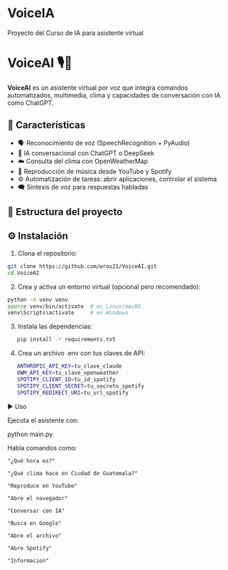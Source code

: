 # VoiceIA
Proyecto del Curso de IA para asistente virtual 

# VoiceAI 🎙️🤖

**VoiceAI** es un asistente virtual por voz que integra comandos automatizados, multimedia, clima y capacidades de conversación con IA como ChatGPT.

## 🚀 Características

- 🗣️ Reconocimiento de voz (SpeechRecognition + PyAudio)
- 🧠 IA conversacional con ChatGPT o DeepSeek
- ☁️ Consulta del clima con OpenWeatherMap
- 🎵 Reproducción de música desde YouTube y Spotify
- ⚙️ Automatización de tareas: abrir aplicaciones, controlar el sistema
- 🗨️ Síntesis de voz para respuestas habladas

## 📁 Estructura del proyecto


## ⚙️ Instalación

1. Clona el repositorio:

```bash
git clone https://github.com/wros21/VoiceAI.git
cd VoiceAI
```
2. Crea y activa un entorno virtual (opcional pero recomendado):
```bash
python -m venv venv
source venv/bin/activate  # en Linux/macOS
venv\Scripts\activate     # en Windows
```
3. Instala las dependencias:
```bash
   pip install -r requirements.txt
```
4. Crea un archivo .env con tus claves de API:
```bash
   ANTHROPIC_API_KEY=tu_clave_claude
   OWM_API_KEY=tu_clave_openweather
   SPOTIPY_CLIENT_ID=tu_id_spotify
   SPOTIPY_CLIENT_SECRET=tu_secreto_spotify
   SPOTIPY_REDIRECT_URI=tu_url_spotify
```
▶️ Uso

Ejecuta el asistente con:

python main.py

Habla comandos como:

    "¿Qué hora es?"

    "¿Qué clima hace en Ciudad de Guatemala?"

    "Reproduce en YouTube"

    "Abre el navegador"

    "Conversar con IA"
    
    "Busca en Google"

    "Abre el archivo"

    "Abre Spotify"

    "Informacion"




